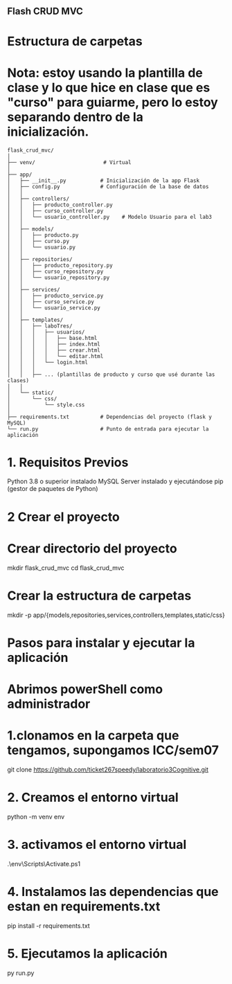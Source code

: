 ## Flash CRUD MVC

# Estructura de carpetas
# Nota: estoy usando la plantilla de clase y lo que hice en clase que es "curso" para guiarme, pero lo estoy separando dentro de la inicialización.
```
flask_crud_mvc/
│
├── venv/                      # Virtual
│
├── app/
│   ├── __init__.py           # Inicialización de la app Flask
│   ├── config.py             # Configuración de la base de datos
│   │
│   ├── controllers/
│   │   ├── producto_controller.py
│   │   ├── curso_controller.py
│   │   └── usuario_controller.py    # Modelo Usuario para el lab3
│   │
│   ├── models/
│   │   ├── producto.py
│   │   ├── curso.py
│   │   └── usuario.py
│   │
│   ├── repositories/
│   │   ├── producto_repository.py
│   │   ├── curso_repository.py
│   │   └── usuario_repository.py
│   │
│   ├── services/
│   │   ├── producto_service.py
│   │   ├── curso_service.py
│   │   └── usuario_service.py
│   │
│   ├── templates/
│   │   ├── laboTres/
│   │   │   ├── usuarios/
│   │   │   │   ├── base.html
│   │   │   │   ├── index.html
│   │   │   │   ├── crear.html
│   │   │   │   └── editar.html
│   │   │   └── login.html
│   │   │
│   │   ├── ... (plantillas de producto y curso que usé durante las clases)
│   │
│   └── static/
│       └── css/
│           └── style.css
│
├── requirements.txt          # Dependencias del proyecto (flask y MySQL)
└── run.py                    # Punto de entrada para ejecutar la aplicación
```

# 1. Requisitos Previos

Python 3.8 o superior instalado
MySQL Server instalado y ejecutándose
pip (gestor de paquetes de Python)

# 2 Crear el proyecto

# Crear directorio del proyecto
mkdir flask_crud_mvc
cd flask_crud_mvc

# Crear la estructura de carpetas
mkdir -p app/{models,repositories,services,controllers,templates,static/css}

# Pasos para instalar y ejecutar la aplicación
# Abrimos powerShell como administrador
# 1.clonamos en la carpeta que tengamos, supongamos ICC/sem07
git clone https://github.com/ticket267speedy/laboratorio3Cognitive.git

# 2. Creamos el entorno virtual
python -m venv env

# 3. activamos el entorno virtual
.\env\Scripts\Activate.ps1

# 4. Instalamos las dependencias que estan en requirements.txt
pip install -r requirements.txt

# 5. Ejecutamos la aplicación
py run.py